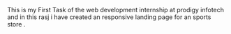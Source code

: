 This is my First Task of the web development internship at prodigy infotech and in this rasj i have created an responsive landing page for an sports store .
